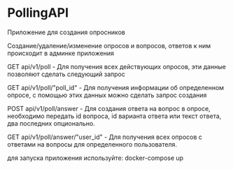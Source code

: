 # PollingAPI

Приложение для создания опросников

Создание/удаление/изменение опросов и вопросов, ответов к ним происходит в админке приложения


GET api/v1/poll - Для получения всех действующих опросов, эти данные позволяют сделать следующий запрос


GET api/v1/poll/"poll_id" - Для получения информации об определенном опросе, с помощью этих данных можно сделать запрос создания


POST api/v1/poll/answer - Для создания ответа на вопрос в опросе, необходимо передать id вопроса, id варианта ответа или текст ответа, два последних опционально.


GET api/v1/poll/answer/"user_id" - Для получения всех опросов с ответами на вопросы для определенного пользователя.

для запуска приложения используйте: docker-compose up